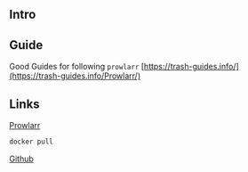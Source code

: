 
## Intro

## Guide

Good Guides for following  `prowlarr`
[https://trash-guides.info/](https://trash-guides.info/Prowlarr/)



## Links

[Prowlarr](https://prowlarr.com/#home)

```sh
docker pull 
```
[Github](https://github.com/Prowlarr/Prowlarr) 
